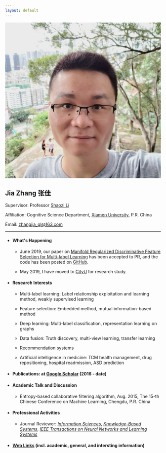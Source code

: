 ```yaml
---
layout: default
---
```


<img class="profile-picture" src="jiazhang.jpg">

## Jia Zhang 张佳

Supervisor: Professor [Shaozi Li](http://imt.xmu.edu.cn/szdw.html)

Affiliation: Cognitive Science Department, [Xiamen University](https://www.xmu.edu.cn/), P.R. China

Email: [zhangjia_gl@163.com](mailto:zhangjia_gl@163.com)

---

* #### What's Happening

    * June 2019, our paper on [Manifold Regularized Discriminative Feature Selection for Multi-label Learning](https://www.sciencedirect.com/science/article/pii/S0031320319302341) has been accepted to PR, and the code has been posted on [GitHub](https://github.com/jiazhang-ml/MDFS).

    * May 2019, I have moved to [CityU](https://www.cityu.edu.hk/) for research study.

* #### Research Interests

    * Multi-label learning: Label relationship exploitation and learning method, weakly supervised learning
 
    * Feature selection: Embedded method, mutual information-based method 

    * Deep learning: Multi-label classification, representation learning on graphs

    * Data fusion: Truth discovery, multi-view learning, transfer learning

    * Recommendation systems

    * Artificial intelligence in medicine: TCM health management, drug repositioning, hospital readmission, ASD prediction

* #### Publications: at [Google Scholar](https://scholar.google.com.hk/citations?user=yBaTk-gAAAAJ&hl=en) (2016 - date)

* #### Academic Talk and Discussion

    * Entropy-based collaborative filtering algorithm, Aug. 2015, The 15-th Chinese Conference on Machine Learning, Chengdu, P.R. China

* #### Professional Activities

    * Journal Reviewer: [*Information Sciences*](https://www.journals.elsevier.com/information-sciences), [*Knowledge-Based Systems*](https://www.journals.elsevier.com/knowledge-based-systems), [*IEEE Transactions on Neural Networks and Learning Systems*](https://mc.manuscriptcentral.com/tnnls)

* #### [Web Links](links) (incl. academic, general, and intersting information)
